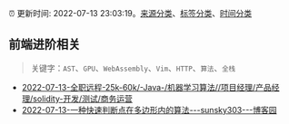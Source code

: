 :alarm_clock: 更新时间: 2022-07-13 23:03:19。[来源分类](../README.md)、[标签分类](../TAGS.md)、[时间分类](../TIMELINE.md)

## 前端进阶相关


> 关键字：`AST`、`GPU`、`WebAssembly`、`Vim`、`HTTP`、`算法`、`全栈`



- [2022-07-13-全职远程-25k-60k/-Java-/机器学习算法//项目经理/产品经理/solidity-开发/测试/商务运营](https://www.v2ex.com/t/865980) 
- [2022-07-13-一种快速判断点在多边形内的算法---sunsky303---博客园](https://toutiao.io/k/tk72sfy) 